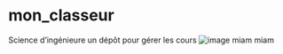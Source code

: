 # mon_classeur
Science d’ingénieure un dépôt pour gérer les cours 
![image](https://user-images.githubusercontent.com/107102307/172560845-2c2c526e-3e07-4850-8228-830ce9a10c13.jpeg)
miam miam 

